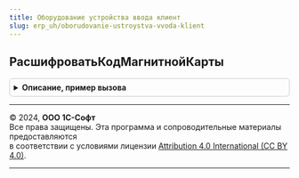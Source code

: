 ```yaml
---
title: Оборудование устройства ввода клиент
slug: erp_uh/oborudovanie-ustroystva-vvoda-klient
---
```



## РасшифроватьКодМагнитнойКарты
<details style="margin: 1em 0; padding: 0.5em; border: 1px solid #ccc; border-radius: 6px;">

<summary style="font-weight: bold; cursor: pointer;">Описание, пример вызова</summary>

```bsl

// Производит разложение данных дорожек магнитной карты по шаблонам.
// Параметры:
//  ДанныеДорожек - Массив -- массив строк. Значения полученные из дорожек.
//  ПараметрыДорожек - Массив - массив структур содержащих параметры настройки устройства, где:
//   * Использовать - булево - признак использования дорожки.
//   * НомерДорожки - число - порядковый номер дорожки 1-3.
//
// Возвращаемое значение:
//  Массив из Структура:
//   * Шаблон - СправочникСсылка.ШаблоныМагнитныхКарт - ;
//   * ДанныеДорожек - Структура:
//  	** Поле - Строка
//  	** ЗначениеПоля - Произвольный -
//
Функция РасшифроватьКодМагнитнойКарты(ДанныеДорожек, ПараметрыДорожек) Экспорт
```

Пример вызова
```bsl
Результат = ОборудованиеУстройстваВводаКлиент.РасшифроватьКодМагнитнойКарты(ДанныеДорожек, ПараметрыДорожек) Экспорт;);
```
</details>

---

© 2024, **ООО 1С-Софт**  
Все права защищены. Эта программа и сопроводительные материалы предоставляются  
в соответствии с условиями лицензии [Attribution 4.0 International (CC BY 4.0)](https://creativecommons.org/licenses/by/4.0/legalcode).

---
